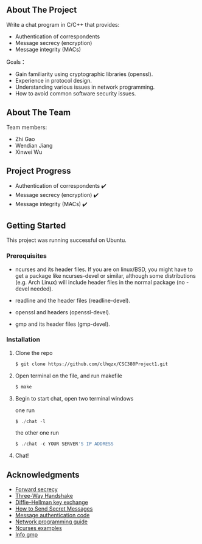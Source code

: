 <!-- ABOUT THE PROJECT -->
## About The Project



Write a chat program in C/C++ that provides:
* Authentication of correspondents
* Message secrecy (encryption)
* Message integrity (MACs)

Goals：
* Gain familiarity using cryptographic libraries (openssl).
* Experience in protocol design.
* Understanding various issues in network programming.
* How to avoid common software security issues.


<!-- ABOUT THE TEAM -->
## About The Team
Team members:
* Zhi Gao
* Wendian Jiang
* Xinwei Wu

<!-- Project Progress -->
## Project Progress
* Authentication of correspondents ✔️
* Message secrecy (encryption) ✔️
* Message integrity (MACs) ✔️

<!-- GETTING STARTED -->
## Getting Started

This project was running successful on Ubuntu.

### Prerequisites

* ncurses and its header files. If you are on linux/BSD, you might have to get a package like ncurses-devel or similar, although some distributions (e.g. Arch Linux) will include header files in the normal package (no -devel needed).

* readline and the header files (readline-devel).

* openssl and headers (openssl-devel).

* gmp and its header files (gmp-devel).

### Installation

1. Clone the repo
   ```sh
   $ git clone https://github.com/clhqzx/CSC380Project1.git
   ```
3. Open terminal on the file, and run makefile
   ```sh
   $ make
   ```
4. Begin to start chat, open two terminal windows

   one run
   ```js
   $ ./chat -l
   ```
   the other one run
   ```js
   $ ./chat -c YOUR SERVER'S IP ADDRESS
   ```
5. Chat!

<!-- ACKNOWLEDGMENTS -->
## Acknowledgments
* [Forward secrecy](https://en.wikipedia.org/wiki/Forward_secrecy)
* [Three-Way Handshake](https://www.techopedia.com/definition/10339/three-way-handshake)
* [Diffie–Hellman key exchange](https://en.wikipedia.org/wiki/Diffie%E2%80%93Hellman_key_exchange)
* [How to Send Secret Messages](https://www.freecodecamp.org/news/how-to-send-secret-messages/)
* [Message authentication code](https://en.wikipedia.org/wiki/Message_authentication_code)
* [Network programming guide](https://beej.us/guide/bgnet/)
* [Ncurses examples](https://tldp.org/HOWTO/NCURSES-Programming-HOWTO/)
* [Info gmp](https://gmplib.org/manual/)
